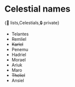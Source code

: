 # Celestial names

{📝 lists,Celestials,🔒 private}

- Telantes
- Remliel
- ~~Karlel~~
- Penemu
- Hadriel
- Morael
- Ariuk
- Maro
- ~~Theliel~~
- Ansiel
